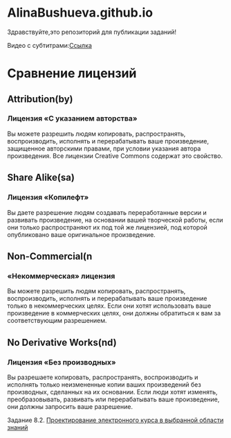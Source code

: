 # AlinaBushueva.github.io

Здравствуйте,это репозиторий для публикации заданий!

Видео с субтитрами:[Ссылка](https://www.youtube.com/watch?v=EFPW7ugA-zw)



# Сравнение лицензий

## Attribution(by)
### Лицензия «С указанием авторства»

Вы можете разрешить людям копировать, распространять, воспроизводить, исполнять и перерабатывать ваше произведение, защищенное авторскими правами, при условии указания автора произведения. Все лицензии Creative Commons содержат это свойство.

## Share Alike(sa)
### Лицензия «Копилефт»

Вы даете разрешение людям создавать переработанные версии и развивать произведение, на основании вашей творческой работы, если они только распространяют их под той же лицензией, под которой опубликовано ваше оригинальное произведение.

## Non-Commercial(n
### «Некоммерческая» лицензия

Вы можете разрешить людям копировать, распространять, воспроизводить, исполнять и перерабатывать ваше произведение только в некоммерческих целях. Если они хотят использовать ваше произведение в коммерческих целях, они должны обратиться к вам за соответствующим разрешением.

## No Derivative Works(nd)
### Лицензия «Без производных»

Вы разрешаете копировать, распространять, воспроизводить и исполнять только неизмененные копии ваших произведений без производных, сделанных на их основании. Если люди хотят изменять, преобразовывать, развивать или перерабатывать ваше произведение, они должны запросить ваше разрешение.



Задание 8.2. [Проектирование электронного курса в выбранной области знаний](https://yadi.sk/i/21Y8k2pGy_HzkQ)
